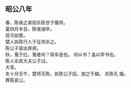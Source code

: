 ## 昭公八年
春，陈侯之弟招杀陈世子偃师。  
夏四月辛丑，陈侯溺卒。  
叔弓如晋。  
楚人执陈行人于征师杀之。  
陈公子留出奔郑。  
秋，蒐于红。蒐者何？简车徒也。 何以书？盖以罕书也。  
陈人杀其大夫公子过。  
大雩。  
冬十月壬午，楚师灭陈，执陈公子招，放之于越。 杀陈孔
瑗。  
葬陈哀公。  

